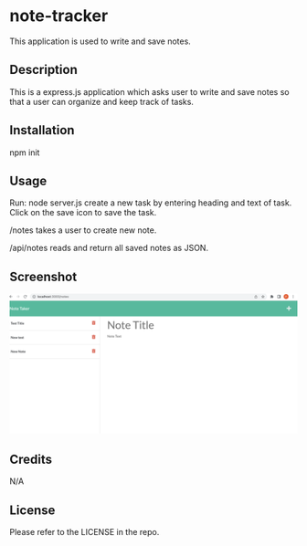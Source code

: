 # note-tracker
This application is used to write and save notes.

## Description
This is a express.js application which asks user to write and save notes so that a user can organize  and keep track of tasks.

## Installation
npm init

## Usage
Run: node server.js
create a new task by entering heading and text of task. Click on the save icon to save the task.

 /notes takes a user to create new note.

 /api/notes reads and return all saved notes as JSON.


## Screenshot
![ScreenShot of the note tracker appilcation](./public/assets/note-tracker-screenshot.png)


## Credits
N/A

## License
Please refer to the LICENSE in the repo.


